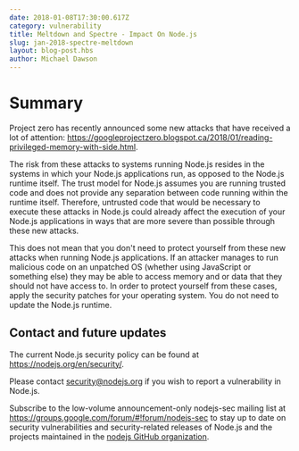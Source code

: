 ```yaml
---
date: 2018-01-08T17:30:00.617Z
category: vulnerability
title: Meltdown and Spectre - Impact On Node.js
slug: jan-2018-spectre-meltdown
layout: blog-post.hbs
author: Michael Dawson
---
```


# Summary

Project zero has recently announced some new attacks that have received a
lot of attention:
https://googleprojectzero.blogspot.ca/2018/01/reading-privileged-memory-with-side.html.

The risk from these attacks to systems running Node.js resides in the
systems in which your Node.js applications run, as opposed to the
Node.js runtime itself. The trust model for Node.js assumes you are
running trusted code and does not provide any separation between code
running within the runtime itself. Therefore, untrusted code that
would be necessary to execute these attacks in Node.js could already
affect the execution of your Node.js applications in ways that
are more severe than possible through these new attacks.

This does not mean that you don't need to protect yourself from
these new attacks when running Node.js applications. If an attacker
manages to run malicious code on an unpatched OS (whether using
JavaScript or something else) they may be able to access memory and or
data that they should not have access to. In order to protect yourself
from these cases, apply the security patches for your operating
system. You do not need to update the Node.js runtime.

## Contact and future updates

The current Node.js security policy can be found at https://nodejs.org/en/security/.

Please contact security@nodejs.org if you wish to report a vulnerability in Node.js.

Subscribe to the low-volume announcement-only nodejs-sec mailing list at
https://groups.google.com/forum/#!forum/nodejs-sec to stay up to date
on security vulnerabilities and security-related releases of Node.js and
the projects maintained in the [nodejs GitHub organization](https://github.com/nodejs/).
